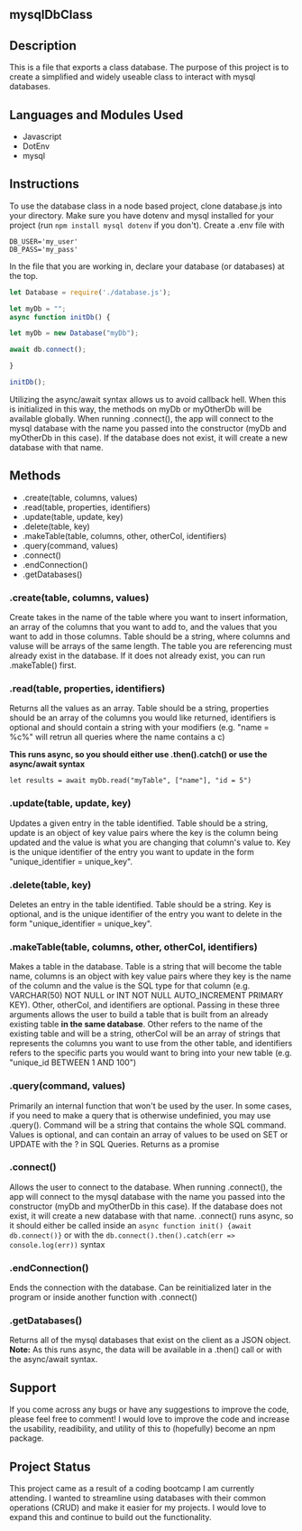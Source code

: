 ## mysqlDbClass

## Description
This is a file that exports a class database. The purpose of this project is to create a simplified and widely useable class to interact with mysql databases. 

## Languages and Modules Used
* Javascript
* DotEnv
* mysql

## Instructions
To use the database class in a node based project, clone database.js into your directory. Make sure you have dotenv and mysql installed for your project (run ```npm install mysql dotenv``` if you don't). Create a .env file with 
```
DB_USER='my_user'
DB_PASS='my_pass'
```
In the file that you are working in, declare your database (or databases) at the top.
```javascript
let Database = require('./database.js');

let myDb = "";
async function initDb() {

let myDb = new Database("myDb");

await db.connect();

}

initDb();
```
Utilizing the async/await syntax allows us to avoid callback hell. When this is initialized in this way, the methods on myDb or myOtherDb will be available globally. When running .connect(), the app will connect to the mysql database with the name you passed into the constructor (myDb and myOtherDb in this case). If the database does not exist, it will create a new database with that name. 

## Methods
* .create(table, columns, values)
* .read(table, properties, identifiers)
* .update(table, update, key)
* .delete(table, key)
* .makeTable(table, columns,  other, otherCol, identifiers)
* .query(command, values)
* .connect()
* .endConnection()
* .getDatabases()

### .create(table, columns, values)
Create takes in the name of the table where you want to insert information, an array of the columns that you want to add to, and the values that you want to add in those columns. Table should be a string, where columns and valuse will be arrays of the same length. The table you are referencing must already exist in the database. If it does not already exist, you can run .makeTable() first.

### .read(table, properties, identifiers)
Returns all the values as an array. Table should be a string, properties should be an array of the columns you would like returned, identifiers is optional and should contain a string with your modifiers (e.g. "name = %c%" will retrun all queries where the name contains a c) 

**This runs async, so you should either use .then().catch() or use the async/await syntax** 

```let results = await myDb.read("myTable", ["name"], "id = 5")```

### .update(table, update, key)
Updates a given entry in the table identified. Table should be a string, update is an object of key value pairs where the key is the column being updated and the value is what you are changing that column's value to. Key is the unique identifier of the entry you want to update in the form "unique_identifier = unique_key".

### .delete(table, key)
Deletes an entry in the table identified. Table should be a string. Key is optional, and is the unique identifier of the entry you want to delete in the form "unique_identifier = unique_key".

### .makeTable(table, columns, other, otherCol, identifiers)
Makes a table in the database. Table is a string that will become the table name, columns is an object with key value pairs where they key is the name of the column and the value is the SQL type for that column (e.g. VARCHAR(50) NOT NULL or INT NOT NULL AUTO_INCREMENT PRIMARY KEY). Other, otherCol, and identifiers are optional.  Passing in these three arguments allows the user to build a table that is built from an already existing table **in the same database**. Other refers to the name of the existing table and will be a string, otherCol will be an array of strings that represents the columns you want to use from the other table, and identifiers refers to the specific parts you would want to bring into your new table (e.g. "unique_id BETWEEN 1 AND 100")

### .query(command, values)
Primarily an internal function that won't be used by the user. In some cases, if you need to make a query that is otherwise undefinied, you may use .query(). Command will be a string that contains the whole SQL command. Values is optional, and can contain an array of values to be used on SET or UPDATE with the ? in SQL Queries. Returns as a promise

### .connect()
Allows the user to connect to the database. When running .connect(), the app will connect to the mysql database with the name you passed into the constructor (myDb and myOtherDb in this case). If the database does not exist, it will create a new database with that name. .connect() runs async, so it should either be called inside an ```async function init() {await db.connect()}``` or with the ```db.connect().then().catch(err => console.log(err))``` syntax

### .endConnection()
Ends the connection with the database. Can be reinitialized later in the program or inside another function with .connect()

### .getDatabases()
Returns all of the mysql databases that exist on the client as a JSON object. **Note:** As this runs async, the data will be available in a .then() call or with the async/await syntax.

## Support
If you come across any bugs or have any suggestions to improve the code, please feel free to comment! I would love to improve the code and increase the usability, readibility, and utility of this to (hopefully) become an npm package. 

## Project Status
This project came as a result of a coding bootcamp I am currently attending. I wanted to streamline using databases with their common operations (CRUD) and make it easier for my projects. I would love to expand this and continue to build out the functionality. 
